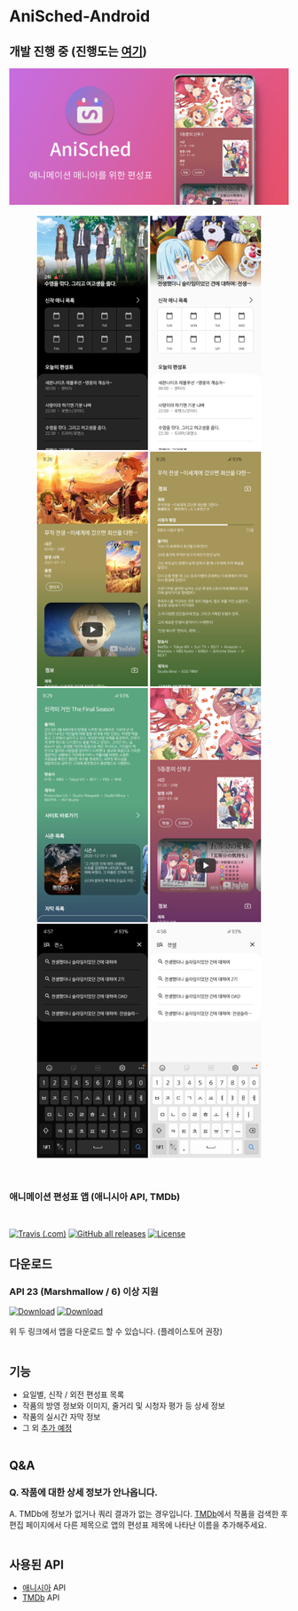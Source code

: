 # AniSched-Android
## 개발 진행 중 (진행도는 [여기](https://github.com/qkdxorjs1002/AniSched-Android/projects/1))

<p align="center">
  <img src="img/playstore_graphic.png"/>
<br/><br/>
  <img src="img/1.jpg" width="200"/> <img src="img/1-2.jpg" width="200"/> <img src="img/2.jpg" width="200"/> <img src="img/3.jpg" width="200"/><br/><img src="img/4.jpg" width="200"/> <img src="img/6.jpg" width="200"/> <img src="img/7.jpg" width="200"/> <img src="img/8.jpg" width="200"/>
</p>
<br/>

### 애니메이션 편성표 앱 (애니시아 API, TMDb)
<br/>

[![Travis (.com)](https://img.shields.io/travis/com/qkdxorjs1002/AniSched-Android?logo=travis-ci&style=for-the-badge)](https://travis-ci.com/qkdxorjs1002/AniSched-Android)
[![GitHub all releases](https://img.shields.io/github/downloads/qkdxorjs1002/AniSched-Android/total?style=for-the-badge)](https://github.com/qkdxorjs1002/AniSched-Android/releases)
[![License](https://img.shields.io/badge/License-Apache%202.0-blue.svg?style=for-the-badge)](https://opensource.org/licenses/Apache-2.0)

## 다운로드
### API 23 (Marshmallow / 6) 이상 지원
[![Download](https://img.shields.io/badge/Playstore-Downloads-default.svg?style=for-the-badge&logo=google+play)](https://play.google.com/store/apps/details?id=com.novang.anisched)
[![Download](https://img.shields.io/badge/Github-Downloads-red.svg?style=for-the-badge&logo=github)](https://github.com/qkdxorjs1002/AniSched-Android/releases) 
<br/><br/>
위 두 링크에서 앱을 다운로드 할 수 있습니다. (플레이스토어 권장)
<br/><br/>

## 기능
 - 요일별, 신작 / 외전 편성표 목록
 - 작품의 방영 정보와 이미지, 줄거리 및 시청자 평가 등 상세 정보
 - 작품의 실시간 자막 정보
 - 그 외 [추가 예정](https://github.com/qkdxorjs1002/AniSched-Android/projects/1)
<br/><br/>

## Q&A
### Q. 작품에 대한 상세 정보가 안나옵니다.
A. TMDb에 정보가 없거나 쿼리 결과가 없는 경우입니다. [TMDb](https://www.themoviedb.org/)에서 작품을 검색한 후 편집 페이지에서 다른 제목으로 앱의 편성표 제목에 나타난 이름을 추가해주세요.
<br/><br/>

## 사용된 API
 - [애니시아](https://anissia.net/) API
 - [TMDb](https://www.themoviedb.org/) API
 
